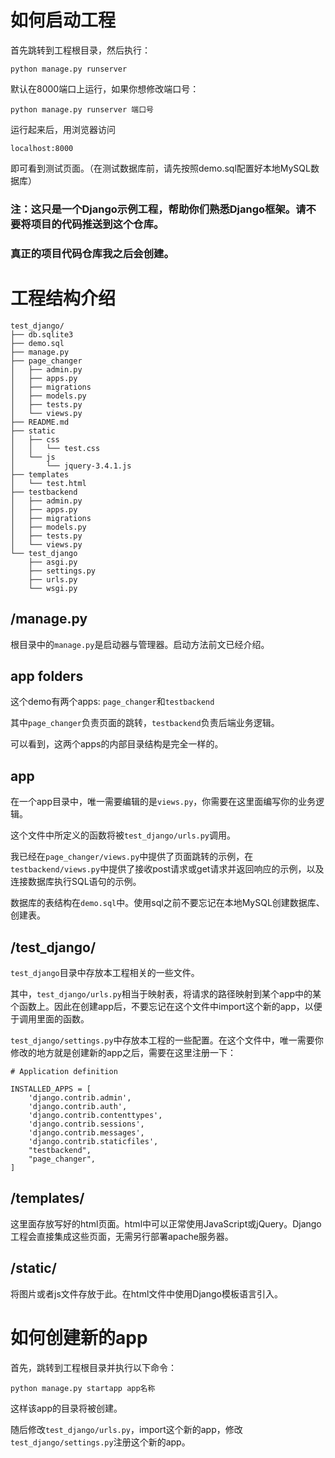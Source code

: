 # 如何启动工程

首先跳转到工程根目录，然后执行：

```
python manage.py runserver
```

默认在8000端口上运行，如果你想修改端口号：

```
python manage.py runserver 端口号
```

运行起来后，用浏览器访问

```
localhost:8000
```

即可看到测试页面。（在测试数据库前，请先按照demo.sql配置好本地MySQL数据库）

### 注：这只是一个Django示例工程，帮助你们熟悉Django框架。请不要将项目的代码推送到这个仓库。

### 真正的项目代码仓库我之后会创建。

# 工程结构介绍

```
test_django/
├── db.sqlite3
├── demo.sql
├── manage.py
├── page_changer
│   ├── admin.py
│   ├── apps.py
│   ├── migrations
│   ├── models.py
│   ├── tests.py
│   └── views.py
├── README.md
├── static
│   ├── css
│   │   └── test.css
│   └── js
│       └── jquery-3.4.1.js
├── templates
│   └── test.html
├── testbackend
│   ├── admin.py
│   ├── apps.py
│   ├── migrations
│   ├── models.py
│   ├── tests.py
│   └── views.py
└── test_django
    ├── asgi.py
    ├── settings.py
    ├── urls.py
    └── wsgi.py
```

## /manage.py

根目录中的`manage.py`是启动器与管理器。启动方法前文已经介绍。

## app folders

这个demo有两个apps: ```page_changer```和```testbackend```

其中```page_changer```负责页面的跳转，```testbackend```负责后端业务逻辑。

可以看到，这两个apps的内部目录结构是完全一样的。

## app

在一个app目录中，唯一需要编辑的是```views.py```，你需要在这里面编写你的业务逻辑。

这个文件中所定义的函数将被```test_django/urls.py```调用。

我已经在```page_changer/views.py```中提供了页面跳转的示例，在```testbackend/views.py```中提供了接收post请求或get请求并返回响应的示例，以及连接数据库执行SQL语句的示例。

数据库的表结构在```demo.sql```中。使用sql之前不要忘记在本地MySQL创建数据库、创建表。

## /test_django/

``test_django``目录中存放本工程相关的一些文件。

其中，```test_django/urls.py```相当于映射表，将请求的路径映射到某个app中的某个函数上。因此在创建app后，不要忘记在这个文件中import这个新的app，以便于调用里面的函数。

```test_django/settings.py```中存放本工程的一些配置。在这个文件中，唯一需要你修改的地方就是创建新的app之后，需要在这里注册一下：

```
# Application definition

INSTALLED_APPS = [
    'django.contrib.admin',
    'django.contrib.auth',
    'django.contrib.contenttypes',
    'django.contrib.sessions',
    'django.contrib.messages',
    'django.contrib.staticfiles',
    "testbackend",
    "page_changer",
]
```

## /templates/

这里面存放写好的html页面。html中可以正常使用JavaScript或jQuery。Django工程会直接集成这些页面，无需另行部署apache服务器。

## /static/

将图片或者js文件存放于此。在html文件中使用Django模板语言引入。

# 如何创建新的app

首先，跳转到工程根目录并执行以下命令：

```
python manage.py startapp app名称
```

这样该app的目录将被创建。

随后修改```test_django/urls.py```，import这个新的app，修改```test_django/settings.py```注册这个新的app。
